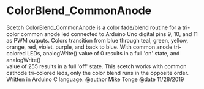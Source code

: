 # ColorBlend_CommonAnode
   Scetch ColorBlend_CommonAnode is a color fade/blend routine for a tri-color
   common anode led connected to Arduino Uno digital pins 9, 10, and 11 as PWM
   outputs. Colors transition from blue through teal, green, yellow, orange, red,
   violet, purple, and back to blue. With common anode tri-colored LEDs,
   analogWrite() value of 0 results in a full 'on' state, and analogWrite()   
   value of 255 results in a full 'off' state. This scetch works with common
   cathode tri-colored leds, only the color blend runs in the opposite order.
   Written in Arduino C language.
   @author Mike Tonge
   @date 11/28/2019
